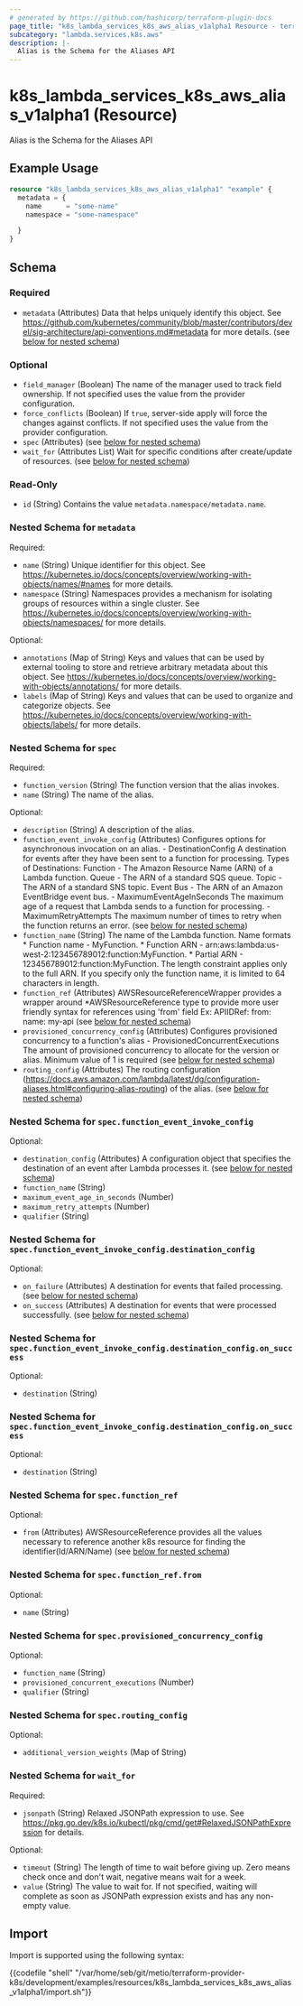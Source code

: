 ```yaml
---
# generated by https://github.com/hashicorp/terraform-plugin-docs
page_title: "k8s_lambda_services_k8s_aws_alias_v1alpha1 Resource - terraform-provider-k8s"
subcategory: "lambda.services.k8s.aws"
description: |-
  Alias is the Schema for the Aliases API
---
```


# k8s_lambda_services_k8s_aws_alias_v1alpha1 (Resource)

Alias is the Schema for the Aliases API

## Example Usage

```terraform
resource "k8s_lambda_services_k8s_aws_alias_v1alpha1" "example" {
  metadata = {
    name      = "some-name"
    namespace = "some-namespace"

  }
}
```

<!-- schema generated by tfplugindocs -->
## Schema

### Required

- `metadata` (Attributes) Data that helps uniquely identify this object. See https://github.com/kubernetes/community/blob/master/contributors/devel/sig-architecture/api-conventions.md#metadata for more details. (see [below for nested schema](#nestedatt--metadata))

### Optional

- `field_manager` (Boolean) The name of the manager used to track field ownership. If not specified uses the value from the provider configuration.
- `force_conflicts` (Boolean) If `true`, server-side apply will force the changes against conflicts. If not specified uses the value from the provider configuration.
- `spec` (Attributes) (see [below for nested schema](#nestedatt--spec))
- `wait_for` (Attributes List) Wait for specific conditions after create/update of resources. (see [below for nested schema](#nestedatt--wait_for))

### Read-Only

- `id` (String) Contains the value `metadata.namespace/metadata.name`.

<a id="nestedatt--metadata"></a>
### Nested Schema for `metadata`

Required:

- `name` (String) Unique identifier for this object. See https://kubernetes.io/docs/concepts/overview/working-with-objects/names/#names for more details.
- `namespace` (String) Namespaces provides a mechanism for isolating groups of resources within a single cluster. See https://kubernetes.io/docs/concepts/overview/working-with-objects/namespaces/ for more details.

Optional:

- `annotations` (Map of String) Keys and values that can be used by external tooling to store and retrieve arbitrary metadata about this object. See https://kubernetes.io/docs/concepts/overview/working-with-objects/annotations/ for more details.
- `labels` (Map of String) Keys and values that can be used to organize and categorize objects. See https://kubernetes.io/docs/concepts/overview/working-with-objects/labels/ for more details.


<a id="nestedatt--spec"></a>
### Nested Schema for `spec`

Required:

- `function_version` (String) The function version that the alias invokes.
- `name` (String) The name of the alias.

Optional:

- `description` (String) A description of the alias.
- `function_event_invoke_config` (Attributes) Configures options for asynchronous invocation on an alias.  - DestinationConfig A destination for events after they have been sent to a function for processing.  Types of Destinations: Function - The Amazon Resource Name (ARN) of a Lambda function. Queue - The ARN of a standard SQS queue. Topic - The ARN of a standard SNS topic. Event Bus - The ARN of an Amazon EventBridge event bus.  - MaximumEventAgeInSeconds The maximum age of a request that Lambda sends to a function for processing.  - MaximumRetryAttempts The maximum number of times to retry when the function returns an error. (see [below for nested schema](#nestedatt--spec--function_event_invoke_config))
- `function_name` (String) The name of the Lambda function.  Name formats  * Function name - MyFunction.  * Function ARN - arn:aws:lambda:us-west-2:123456789012:function:MyFunction.  * Partial ARN - 123456789012:function:MyFunction.  The length constraint applies only to the full ARN. If you specify only the function name, it is limited to 64 characters in length.
- `function_ref` (Attributes) AWSResourceReferenceWrapper provides a wrapper around *AWSResourceReference type to provide more user friendly syntax for references using 'from' field Ex: APIIDRef:  from: name: my-api (see [below for nested schema](#nestedatt--spec--function_ref))
- `provisioned_concurrency_config` (Attributes) Configures provisioned concurrency to a function's alias  - ProvisionedConcurrentExecutions The amount of provisioned concurrency to allocate for the version or alias. Minimum value of 1 is required (see [below for nested schema](#nestedatt--spec--provisioned_concurrency_config))
- `routing_config` (Attributes) The routing configuration (https://docs.aws.amazon.com/lambda/latest/dg/configuration-aliases.html#configuring-alias-routing) of the alias. (see [below for nested schema](#nestedatt--spec--routing_config))

<a id="nestedatt--spec--function_event_invoke_config"></a>
### Nested Schema for `spec.function_event_invoke_config`

Optional:

- `destination_config` (Attributes) A configuration object that specifies the destination of an event after Lambda processes it. (see [below for nested schema](#nestedatt--spec--function_event_invoke_config--destination_config))
- `function_name` (String)
- `maximum_event_age_in_seconds` (Number)
- `maximum_retry_attempts` (Number)
- `qualifier` (String)

<a id="nestedatt--spec--function_event_invoke_config--destination_config"></a>
### Nested Schema for `spec.function_event_invoke_config.destination_config`

Optional:

- `on_failure` (Attributes) A destination for events that failed processing. (see [below for nested schema](#nestedatt--spec--function_event_invoke_config--destination_config--on_failure))
- `on_success` (Attributes) A destination for events that were processed successfully. (see [below for nested schema](#nestedatt--spec--function_event_invoke_config--destination_config--on_success))

<a id="nestedatt--spec--function_event_invoke_config--destination_config--on_failure"></a>
### Nested Schema for `spec.function_event_invoke_config.destination_config.on_success`

Optional:

- `destination` (String)


<a id="nestedatt--spec--function_event_invoke_config--destination_config--on_success"></a>
### Nested Schema for `spec.function_event_invoke_config.destination_config.on_success`

Optional:

- `destination` (String)




<a id="nestedatt--spec--function_ref"></a>
### Nested Schema for `spec.function_ref`

Optional:

- `from` (Attributes) AWSResourceReference provides all the values necessary to reference another k8s resource for finding the identifier(Id/ARN/Name) (see [below for nested schema](#nestedatt--spec--function_ref--from))

<a id="nestedatt--spec--function_ref--from"></a>
### Nested Schema for `spec.function_ref.from`

Optional:

- `name` (String)



<a id="nestedatt--spec--provisioned_concurrency_config"></a>
### Nested Schema for `spec.provisioned_concurrency_config`

Optional:

- `function_name` (String)
- `provisioned_concurrent_executions` (Number)
- `qualifier` (String)


<a id="nestedatt--spec--routing_config"></a>
### Nested Schema for `spec.routing_config`

Optional:

- `additional_version_weights` (Map of String)



<a id="nestedatt--wait_for"></a>
### Nested Schema for `wait_for`

Required:

- `jsonpath` (String) Relaxed JSONPath expression to use. See https://pkg.go.dev/k8s.io/kubectl/pkg/cmd/get#RelaxedJSONPathExpression for details.

Optional:

- `timeout` (String) The length of time to wait before giving up. Zero means check once and don't wait, negative means wait for a week.
- `value` (String) The value to wait for. If not specified, waiting will complete as soon as JSONPath expression exists and has any non-empty value.

## Import

Import is supported using the following syntax:

{{codefile "shell" "/var/home/seb/git/metio/terraform-provider-k8s/development/examples/resources/k8s_lambda_services_k8s_aws_alias_v1alpha1/import.sh"}}
